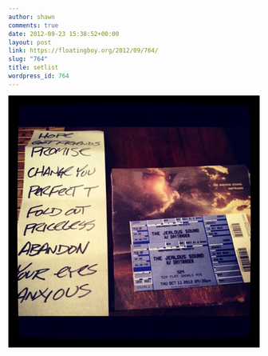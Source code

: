 ```yaml
---
author: shawn
comments: true
date: 2012-09-23 15:38:52+00:00
layout: post
link: https://floatingboy.org/2012/09/764/
slug: "764"
title: setlist
wordpress_id: 764
---
```


![](/assets/media/2012/10/d044f996149911e28a2c22000a1d0378_7.jpg)
